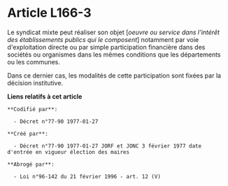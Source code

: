 # Article L166-3

Le syndicat mixte peut réaliser son objet [*oeuvre ou service dans l'intérêt des établissements publics qui le composent*]
notamment par voie d'exploitation directe ou par simple participation financière dans des sociétés ou organismes dans les
mêmes conditions que les départements ou les communes. 

Dans ce dernier cas, les modalités de cette participation sont fixées par la décision institutive.

**Liens relatifs à cet article**

	**Codifié par**:

	  - Décret n°77-90 1977-01-27

	**Créé par**:

	  - Décret n°77-90 1977-01-27 JORF et JONC 3 février 1977 date d'entrée en vigueur élection des maires

	**Abrogé par**:

	  - Loi n°96-142 du 21 février 1996 - art. 12 (V)
